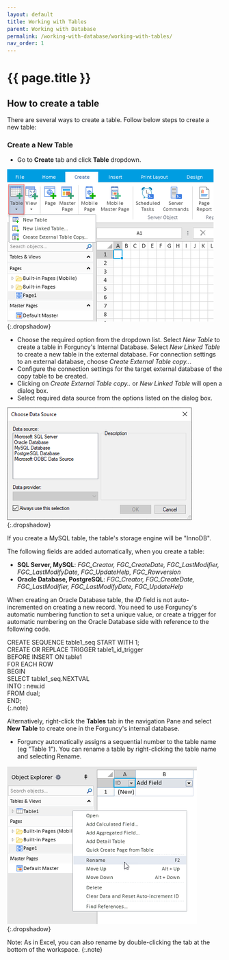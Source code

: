 ```yaml
---
layout: default
title: Working with Tables
parent: Working with Database
permalink: /working-with-database/working-with-tables/
nav_order: 1
---
```


# {{ page.title }}

## How to create a table

There are several ways to create a table. Follow below steps to create a new table:

### Create a New Table

- Go to **Create** tab and click **Table** dropdown.

![database_new_table](/assets/images/product-images/database_new_table.png)
{:.dropshadow}

- Choose the required option from the dropdown list. Select *New Table* to create a table in Forguncy's Internal Database. 
Select *New Linked Table* to create a new table in the external database. For connection settings to an external database, choose *Create External Table copy..*. 
- Configure the connection settings for the target external database of the copy table to be created.
- Clicking on *Create External Table copy..* or *New Linked Table* will open a dialog box. 
- Select required data source from the options listed on the dialog box. 

![database_new_table-data-source](/assets/images/product-images/database_new_table-data-source.png)
{:.dropshadow}

If you create a MySQL table, the table's storage engine will be "InnoDB".

The following fields are added automatically, when you create a table:
- **SQL Server, MySQL**: *FGC_Creator, FGC_CreateDate, FGC_LastModifier, FGC_LastModifyDate, FGC_UpdateHelp, FGC_Rowversion*
- **Oracle Database, PostgreSQL**: *FGC_Creator, FGC_CreateDate, FGC_LastModifier, FGC_LastModifyDate, FGC_UpdateHelp*

When creating an Oracle Database table, the *ID* field is not auto-incremented on creating a new record. You need to use Forguncy's automatic numbering function to set a unique value, or create a trigger for automatic numbering on the Oracle Database side with reference to the following code.

CREATE SEQUENCE table1_seq START WITH 1; <br/> CREATE OR REPLACE TRIGGER table1_id_trigger <br/> BEFORE INSERT ON table1 <br/> FOR EACH ROW <br/> BEGIN <br/> SELECT table1_seq.NEXTVAL <br/> INTO : new.id <br/> FROM dual; <br/> END;     
{:.note}

Alternatively, right-click the **Tables** tab in the navigation Pane and select **New Table** to create one in the Forguncy's internal database.

- Forguncy automatically assigns a sequential number to the table name (eg "Table 1"). You can rename a table by right-clicking the table name and selecting Rename.

![database_new_table-rename](/assets/images/product-images/database_new_table-rename.png)
{:.dropshadow}

Note: As in Excel, you can also rename by double-clicking the tab at the bottom of the workspace.
{:.note}

<!--

### Create Table from Excel File ->


